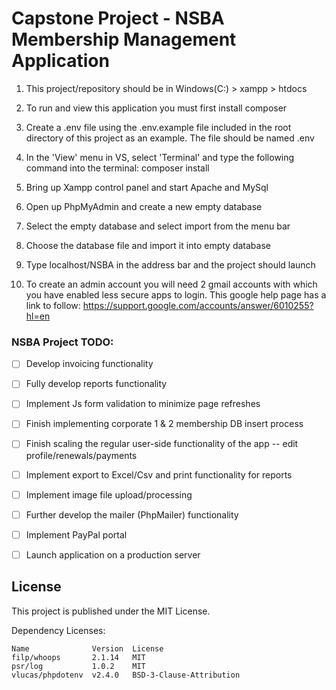 
# Capstone Project - NSBA Membership Management Application

1. This project/repository should be in Windows(C:) > xampp > htdocs

2. To run and view this application you must first install composer

3. Create a .env file using the .env.example file included in the root directory of this project as an example. The file should be named .env

4. In the 'View' menu in VS, select 'Terminal' and type the following command into the terminal: composer install

5. Bring up Xampp control panel and start Apache and MySql 

6. Open up PhpMyAdmin and create a new empty database

7. Select the empty database and select import from the menu bar 

8. Choose the database file and import it into empty database

9. Type localhost/NSBA in the address bar and the project should launch

10. To create an admin account you will need 2 gmail accounts with which you have enabled less secure apps to login. This google help page has a link to follow: https://support.google.com/accounts/answer/6010255?hl=en



### NSBA Project TODO:

- [ ] Develop invoicing functionality
- [ ] Fully develop reports functionality
- [ ] Implement Js form validation to minimize page refreshes
- [ ] Finish implementing corporate 1 & 2 membership DB insert process
- [ ] Finish scaling the regular user-side functionality of the app -- edit profile/renewals/payments
- [ ] Implement export to Excel/Csv and print functionality for reports
- [ ] Implement image file upload/processing
- [ ] Further develop the mailer (PhpMailer) functionality
- [ ] Implement PayPal portal
- [ ] Launch application on a production server



## License

This project is published under the MIT License.

Dependency Licenses:

```
Name              Version  License
filp/whoops       2.1.14   MIT
psr/log           1.0.2    MIT
vlucas/phpdotenv  v2.4.0   BSD-3-Clause-Attribution
```